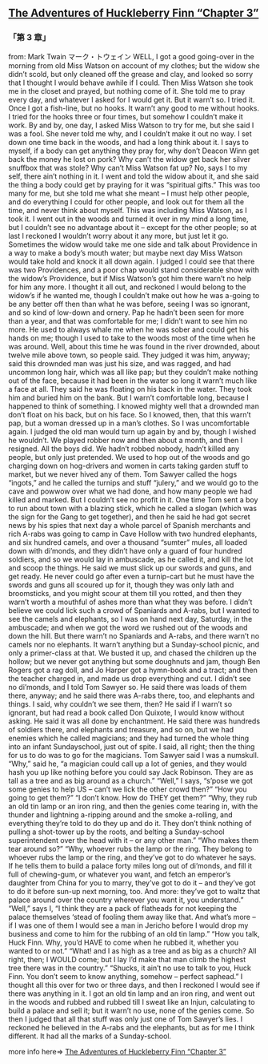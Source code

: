 ## [The Adventures of Huckleberry Finn “Chapter 3”](https://www.beanreading.com/ja/article/769?source=github )  
###  「第 3 章」 
  from:  Mark Twain マーク・トウェイン 
WELL, I got a good going-over in the morning from old Miss Watson on account of my clothes; but the widow she didn’t scold, but only cleaned off the grease and clay, and looked so sorry that I thought I would behave awhile if I could. Then Miss Watson she took me in the closet and prayed, but nothing come of it. She told me to pray every day, and whatever I asked for I would get it. But it warn’t so. I tried it. Once I got a fish-line, but no hooks. It warn’t any good to me without hooks. I tried for the hooks three or four times, but somehow I couldn’t make it work. By and by, one day, I asked Miss Watson to try for me, but she said I was a fool. She never told me why, and I couldn’t make it out no way.
I set down one time back in the woods, and had a long think about it. I says to myself, if a body can get anything they pray for, why don’t Deacon Winn get back the money he lost on pork? Why can’t the widow get back her silver snuffbox that was stole? Why can’t Miss Watson fat up? No, says I to my self, there ain’t nothing in it. I went and told the widow about it, and she said the thing a body could get by praying for it was “spiritual gifts.” This was too many for me, but she told me what she meant – I must help other people, and do everything I could for other people, and look out for them all the time, and never think about myself. This was including Miss Watson, as I took it. I went out in the woods and turned it over in my mind a long time, but I couldn’t see no advantage about it – except for the other people; so at last I reckoned I wouldn’t worry about it any more, but just let it go. Sometimes the widow would take me one side and talk about Providence in a way to make a body’s mouth water; but maybe next day Miss Watson would take hold and knock it all down again. I judged I could see that there was two Providences, and a poor chap would stand considerable show with the widow’s Providence, but if Miss Watson’s got him there warn’t no help for him any more. I thought it all out, and reckoned I would belong to the widow’s if he wanted me, though I couldn’t make out how he was a-going to be any better off then than what he was before, seeing I was so ignorant, and so kind of low-down and ornery.
Pap he hadn’t been seen for more than a year, and that was comfortable for me; I didn’t want to see him no more. He used to always whale me when he was sober and could get his hands on me; though I used to take to the woods most of the time when he was around. Well, about this time he was found in the river drownded, about twelve mile above town, so people said. They judged it was him, anyway; said this drownded man was just his size, and was ragged, and had uncommon long hair, which was all like pap; but they couldn’t make nothing out of the face, because it had been in the water so long it warn’t much like a face at all. They said he was floating on his back in the water. They took him and buried him on the bank. But I warn’t comfortable long, because I happened to think of something. I knowed mighty well that a drownded man don’t float on his back, but on his face. So I knowed, then, that this warn’t pap, but a woman dressed up in a man’s clothes. So I was uncomfortable again. I judged the old man would turn up again by and by, though I wished he wouldn’t.
We played robber now and then about a month, and then I resigned. All the boys did. We hadn’t robbed nobody, hadn’t killed any people, but only just pretended. We used to hop out of the woods and go charging down on hog-drivers and women in carts taking garden stuff to market, but we never hived any of them. Tom Sawyer called the hogs “ingots,” and he called the turnips and stuff “julery,” and we would go to the cave and powwow over what we had done, and how many people we had killed and marked. But I couldn’t see no profit in it. One time Tom sent a boy to run about town with a blazing stick, which he called a slogan (which was the sign for the Gang to get together), and then he said he had got secret news by his spies that next day a whole parcel of Spanish merchants and rich A-rabs was going to camp in Cave Hollow with two hundred elephants, and six hundred camels, and over a thousand “sumter” mules, all loaded down with di’monds, and they didn’t have only a guard of four hundred soldiers, and so we would lay in ambuscade, as he called it, and kill the lot and scoop the things. He said we must slick up our swords and guns, and get ready. He never could go after even a turnip-cart but he must have the swords and guns all scoured up for it, though they was only lath and broomsticks, and you might scour at them till you rotted, and then they warn’t worth a mouthful of ashes more than what they was before. I didn’t believe we could lick such a crowd of Spaniards and A-rabs, but I wanted to see the camels and elephants, so I was on hand next day, Saturday, in the ambuscade; and when we got the word we rushed out of the woods and down the hill. But there warn’t no Spaniards and A-rabs, and there warn’t no camels nor no elephants. It warn’t anything but a Sunday-school picnic, and only a primer-class at that. We busted it up, and chased the children up the hollow; but we never got anything but some doughnuts and jam, though Ben Rogers got a rag doll, and Jo Harper got a hymn-book and a tract; and then the teacher charged in, and made us drop everything and cut. I didn’t see no di’monds, and I told Tom Sawyer so. He said there was loads of them there, anyway; and he said there was A-rabs there, too, and elephants and things. I said, why couldn’t we see them, then? He said if I warn’t so ignorant, but had read a book called Don Quixote, I would know without asking. He said it was all done by enchantment. He said there was hundreds of soldiers there, and elephants and treasure, and so on, but we had enemies which he called magicians; and they had turned the whole thing into an infant Sundayschool, just out of spite. I said, all right; then the thing for us to do was to go for the magicians. Tom Sawyer said I was a numskull.
“Why,” said he, “a magician could call up a lot of genies, and they would hash you up like nothing before you could say Jack Robinson. They are as tall as a tree and as big around as a church.”
“Well,” I says, “s’pose we got some genies to help US – can’t we lick the other crowd then?”
“How you going to get them?”
“I don’t know. How do THEY get them?”
“Why, they rub an old tin lamp or an iron ring, and then the genies come tearing in, with the thunder and lightning a-ripping around and the smoke a-rolling, and everything they’re told to do they up and do it. They don’t think nothing of pulling a shot-tower up by the roots, and belting a Sunday-school superintendent over the head with it – or any other man.”
“Who makes them tear around so?”
“Why, whoever rubs the lamp or the ring. They belong to whoever rubs the lamp or the ring, and they’ve got to do whatever he says. If he tells them to build a palace forty miles long out of di’monds, and fill it full of chewing-gum, or whatever you want, and fetch an emperor’s daughter from China for you to marry, they’ve got to do it – and they’ve got to do it before sun-up next morning, too. And more: they’ve got to waltz that palace around over the country wherever you want it, you understand.”
“Well,” says I, “I think they are a pack of flatheads for not keeping the palace themselves ‘stead of fooling them away like that. And what’s more – if I was one of them I would see a man in Jericho before I would drop my business and come to him for the rubbing of an old tin lamp.”
“How you talk, Huck Finn. Why, you’d HAVE to come when he rubbed it, whether you wanted to or not.”
“What! and I as high as a tree and as big as a church? All right, then; I WOULD come; but I lay I’d make that man climb the highest tree there was in the country.”
“Shucks, it ain’t no use to talk to you, Huck Finn. You don’t seem to know anything, somehow – perfect saphead.”
I thought all this over for two or three days, and then I reckoned I would see if there was anything in it. I got an old tin lamp and an iron ring, and went out in the woods and rubbed and rubbed till I sweat like an Injun, calculating to build a palace and sell it; but it warn’t no use, none of the genies come. So then I judged that all that stuff was only just one of Tom Sawyer’s lies. I reckoned he believed in the A-rabs and the elephants, but as for me I think different. It had all the marks of a Sunday-school.


more info here=>   [The Adventures of Huckleberry Finn “Chapter 3”](https://www.beanreading.com/ja/article/769?source=github ) 
